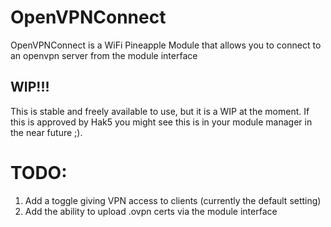 # OpenVPNConnect
OpenVPNConnect is a WiFi Pineapple Module that allows you to connect to an openvpn server from the module interface

## WIP!!!

This is stable and freely available to use, but it is a WIP at the moment.
If this is approved by Hak5 you might see this is in your module manager in the near future ;).

# TODO:
1. Add a toggle giving VPN access to clients (currently the default setting)
2. Add the ability to upload .ovpn certs via the module interface
